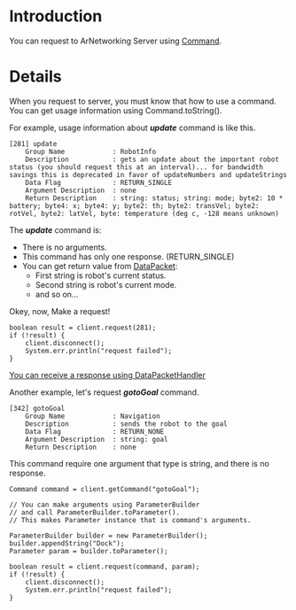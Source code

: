 # Introduction #

You can request to ArNetworking Server using [Command](GetCommand.md).

# Details #

When you request to server, you must know that how to use a command. You can get usage information using Command.toString().

For example, usage information about **_update_** command is like this.

```
[281] update
	Group Name            : RobotInfo
	Description           : gets an update about the important robot status (you should request this at an interval)... for bandwidth savings this is deprecated in favor of updateNumbers and updateStrings
	Data Flag             : RETURN_SINGLE
	Argument Description  : none
	Return Description    : string: status; string: mode; byte2: 10 * battery; byte4: x; byte4: y; byte2: th; byte2: transVel; byte2: rotVel, byte2: latVel, byte: temperature (deg c, -128 means unknown)
```

The **_update_** command is:
  * There is no arguments.
  * This command has only one response. (RETURN\_SINGLE)
  * You can get return value from [DataPacket](ReceiveData.md):
    * First string is robot's current status.
    * Second string is robot's current mode.
    * and so on...

Okey, now, Make a request!

```
boolean result = client.request(281);
if (!result) {
	client.disconnect();
	System.err.println("request failed");
}
```

[You can receive a response using DataPacketHandler](ReceiveData.md)

Another example, let's request **_gotoGoal_** command.

```
[342] gotoGoal
	Group Name            : Navigation
	Description           : sends the robot to the goal
	Data Flag             : RETURN_NONE
	Argument Description  : string: goal
	Return Description    : none
```

This command require one argument that type is string, and there is no response.

```
Command command = client.getCommand("gotoGoal");

// You can make arguments using ParameterBuilder
// and call ParameterBuilder.toParameter(). 
// This makes Parameter instance that is command's arguments.

ParameterBuilder builder = new ParameterBuilder();
builder.appendString("Dock");
Parameter param = builder.toParameter();

boolean result = client.request(command, param);
if (!result) {
	client.disconnect();
	System.err.println("request failed");
}
```